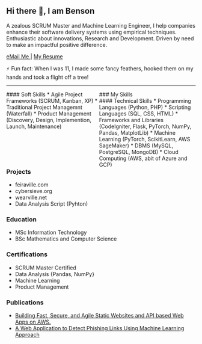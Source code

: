 ## Hi there 👋, I am Benson

A zealous SCRUM Master and Machine Learning Engineer, I help companies enhance their software delivery systems using empirical techniques. Enthusiastic about innovations, Research and Development. Driven by need to make an impactful positive difference.

<a href= "mailto: bensonspage@gmail.com"> eMail Me </a> | [My Resume](https://drive.google.com/file/d/1FLAf_-sA6ei2zygQQG2Jgmd5X1wQPN2E/view?usp=drive_link)

⚡ Fun fact: When I was 11, I made some fancy feathers, hooked them on my hands and took a flight off a tree!
<hr />

<div style = "width:100%; float:left;">
    ### My Skills

  <div style = "width:49%; float:left;">
      #### Soft Skills
      * Agile Project Frameworks (SCRUM, Kanban, XP)
      * Traditional Project Managemnt (Waterfall)
      * Product Management (Discovery, Design, Implemention, Launch, Maintenance)
  </div>

  <div style = "width:49%; float:left;">
      #### Technical Skills
      * Programming Languages (Python, PHP)
      * Scripting Languages (SQL, CSS, HTML)
      * Frameworks and Libraries (CodeIgniter, Flask, PyTorch, NumPy, Pandas, MatplotLib)
      * Machine Learning (PyTorch, ScikitLearn, AWS SageMaker)
      * DBMS (MySQL, PostgreSQL, MongoDB)
      * Cloud Computing (AWS, abit of Azure and GCP)
  </div>
</div>

### Projects
* feiraville.com
* cybersieve.org
* wearville.net
* Data Analysis Script (Pyhton)

### Education
* MSc Information Technology
* BSc Mathematics and Computer Science

### Certifications
* SCRUM Master Certified
* Data Analysis {Pandas, NumPy}
* Machine Learning
* Product Management

### Publications
* [Building Fast, Secure, and Agile Static Websites and API based Web Apps on AWS.](https://medium.com/@bensonspage/building-fast-secure-and-agile-static-websites-and-api-based-web-apps-on-aws-bb33a88985c5)
* [A Web Application to Detect Phishing Links Using Machine Learning Approach](https://papers.ssrn.com/sol3/papers.cfm?abstract_id=4578347)


<!--
**BensonsPage/bensonspage** is a ✨ _special_ ✨ repository because its `README.md` (this file) appears on your GitHub profile.

Here are some ideas to get you started:

- 🔭 I’m currently working on ...
- 🌱 I’m currently learning ...
- 👯 I’m looking to collaborate on ...
- 🤔 I’m looking for help with ...
- 💬 Ask me about ...
- 📫 How to reach me: ...
- 😄 Pronouns: ...
- ⚡ Fun fact: ...
-->
